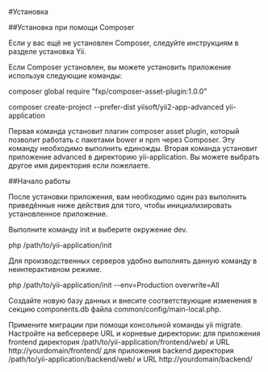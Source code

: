 #Установка

##Установка при помощи Composer

Если у вас ещё не установлен Composer, следуйте инструкциям в разделе установка Yii.

Если Composer установлен, вы можете установить приложение используя следующие команды:

composer global require "fxp/composer-asset-plugin:1.0.0"

composer create-project --prefer-dist yiisoft/yii2-app-advanced yii-application

Первая команда установит плагин composer asset plugin, который позволит работать с пакетами bower и npm через Composer. Эту команду необходимо выполнить единожды. Вторая команда установит приложение advanced в директорию yii-application. Вы можете выбрать другое имя директория если пожелаете.

##Начало работы

После установки приложения, вам необходимо один раз выполнить приведённые ниже действия для того, чтобы инициализировать установленное приложение.

Выполните команду init и выберите окружение dev.

php /path/to/yii-application/init

Для производственных серверов удобно выполнять данную команду в неинтерактивном режиме.

php /path/to/yii-application/init --env=Production overwrite=All

Создайте новую базу данных и внесите соответствующие изменения в секцию components.db файла common/config/main-local.php.

Примените миграции при помощи консольной команды yii migrate.
Настройте на вебсервере URL и корневые директории:
для приложения frontend директория /path/to/yii-application/frontend/web/ и URL http://yourdomain/frontend/
для приложения backend директория /path/to/yii-application/backend/web/ и URL http://yourdomain/backend/
